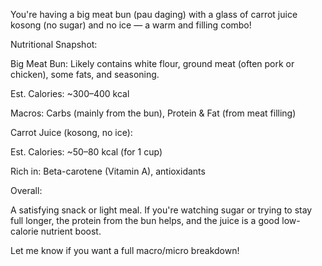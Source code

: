 You're having a big meat bun (pau daging) with a glass of carrot juice kosong (no sugar) and no ice — a warm and filling combo!

Nutritional Snapshot:

Big Meat Bun: Likely contains white flour, ground meat (often pork or chicken), some fats, and seasoning.

Est. Calories: ~300–400 kcal

Macros: Carbs (mainly from the bun), Protein & Fat (from meat filling)


Carrot Juice (kosong, no ice):

Est. Calories: ~50–80 kcal (for 1 cup)

Rich in: Beta-carotene (Vitamin A), antioxidants



Overall:

A satisfying snack or light meal. If you're watching sugar or trying to stay full longer, the protein from the bun helps, and the juice is a good low-calorie nutrient boost.

Let me know if you want a full macro/micro breakdown!

